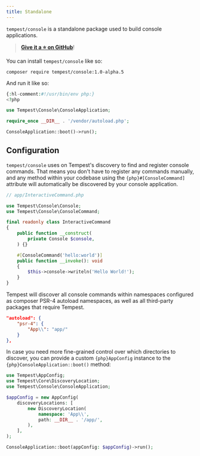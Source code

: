 ```yaml
---
title: Standalone
---
```


`tempest/console` is a standalone package used to build console applications.

> [**Give it a ⭐️ on GitHub**](https://github.com/tempestphp/tempest-console)!

You can install `tempest/console` like so:

```
composer require tempest/console:1.0-alpha.5
```

And run it like so:

```php
{:hl-comment:#!/usr/bin/env php:}
<?php

use Tempest\Console\ConsoleApplication;

require_once __DIR__ . '/vendor/autoload.php';

ConsoleApplication::boot()->run();
```

## Configuration

`tempest/console` uses on Tempest's discovery to find and register console commands. That means you don't have to register any commands manually, and any method within your codebase using the `{php}#[ConsoleCommand]` attribute will automatically be discovered by your console application.

```php
// app/InteractiveCommand.php

use Tempest\Console\Console;
use Tempest\Console\ConsoleCommand;

final readonly class InteractiveCommand
{
    public function __construct(
        private Console $console,
    ) {}

    #[ConsoleCommand('hello:world')]
    public function __invoke(): void
    {
        $this->console->writeln('Hello World!');
    }
}
```

Tempest will discover all console commands within namespaces configured as composer PSR-4 autoload namespaces, as well as all third-party packages that require Tempest.

```json
"autoload": {
    "psr-4": {
        "App\\": "app/"
    }
},
```

In case you need more fine-grained control over which directories to discover, you can provide a custom `{php}AppConfig` instance to the `{php}ConsoleApplication::boot()` method:

```php
use Tempest\AppConfig;
use Tempest\Core\DiscoveryLocation;
use Tempest\Console\ConsoleApplication;

$appConfig = new AppConfig(
    discoveryLocations: [
        new DiscoveryLocation(
            namespace: 'App\\',
            path: __DIR__ . '/app/',
        ),
    ],
);

ConsoleApplication::boot(appConfig: $appConfig)->run();
```
